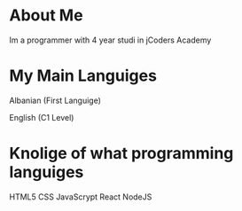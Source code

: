 # About Me

Im a programmer with 4 year studi in jCoders Academy

# My Main Languiges

Albanian (First Languige)

English (C1 Level)

# Knolige of what programming languiges

HTML5
CSS
JavaScrypt
React
NodeJS
